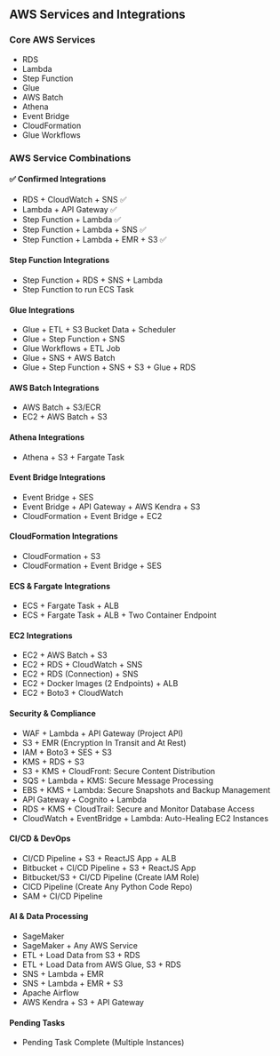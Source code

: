 ## AWS Services and Integrations

### Core AWS Services
- RDS
- Lambda
- Step Function
- Glue
- AWS Batch
- Athena
- Event Bridge
- CloudFormation
- Glue Workflows

### AWS Service Combinations
#### ✅ Confirmed Integrations
- RDS + CloudWatch + SNS ✅
- Lambda + API Gateway ✅
- Step Function + Lambda ✅
- Step Function + Lambda + SNS ✅
- Step Function + Lambda + EMR + S3 ✅

#### Step Function Integrations
- Step Function + RDS + SNS + Lambda
- Step Function to run ECS Task

#### Glue Integrations
- Glue + ETL + S3 Bucket Data + Scheduler
- Glue + Step Function + SNS
- Glue Workflows + ETL Job
- Glue + SNS + AWS Batch
- Glue + Step Function + SNS + S3 + Glue + RDS

#### AWS Batch Integrations
- AWS Batch + S3/ECR
- EC2 + AWS Batch + S3

#### Athena Integrations
- Athena + S3 + Fargate Task

#### Event Bridge Integrations
- Event Bridge + SES
- Event Bridge + API Gateway + AWS Kendra + S3
- CloudFormation + Event Bridge + EC2

#### CloudFormation Integrations
- CloudFormation + S3
- CloudFormation + Event Bridge + SES

#### ECS & Fargate Integrations
- ECS + Fargate Task + ALB
- ECS + Fargate Task + ALB + Two Container Endpoint

#### EC2 Integrations
- EC2 + AWS Batch + S3
- EC2 + RDS + CloudWatch + SNS
- EC2 + RDS (Connection) + SNS
- EC2 + Docker Images (2 Endpoints) + ALB
- EC2 + Boto3 + CloudWatch

#### Security & Compliance
- WAF + Lambda + API Gateway (Project API)
- S3 + EMR (Encryption In Transit and At Rest)
- IAM + Boto3 + SES + S3
- KMS + RDS + S3
- S3 + KMS + CloudFront: Secure Content Distribution
- SQS + Lambda + KMS: Secure Message Processing
- EBS + KMS + Lambda: Secure Snapshots and Backup Management
- API Gateway + Cognito + Lambda
- RDS + KMS + CloudTrail: Secure and Monitor Database Access
- CloudWatch + EventBridge + Lambda: Auto-Healing EC2 Instances

#### CI/CD & DevOps
- CI/CD Pipeline + S3 + ReactJS App + ALB
- Bitbucket + CI/CD Pipeline + S3 + ReactJS App
- Bitbucket/S3 + CI/CD Pipeline (Create IAM Role)
- CICD Pipeline (Create Any Python Code Repo)
- SAM + CI/CD Pipeline

#### AI & Data Processing
- SageMaker
- SageMaker + Any AWS Service
- ETL + Load Data from S3 + RDS
- ETL + Load Data from AWS Glue, S3 + RDS
- SNS + Lambda + EMR
- SNS + Lambda + EMR + S3
- Apache Airflow
- AWS Kendra + S3 + API Gateway

#### Pending Tasks
- Pending Task Complete (Multiple Instances)

